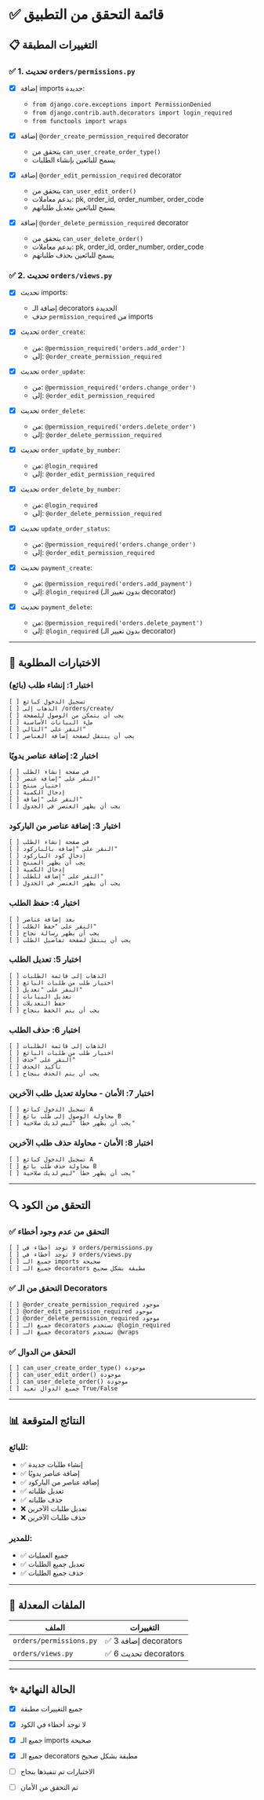 # ✅ قائمة التحقق من التطبيق

## 📋 التغييرات المطبقة

### ✅ 1. تحديث `orders/permissions.py`

- [x] إضافة imports جديدة:
  - `from django.core.exceptions import PermissionDenied`
  - `from django.contrib.auth.decorators import login_required`
  - `from functools import wraps`

- [x] إضافة `@order_create_permission_required` decorator
  - يتحقق من `can_user_create_order_type()`
  - يسمح للبائعين بإنشاء الطلبات

- [x] إضافة `@order_edit_permission_required` decorator
  - يتحقق من `can_user_edit_order()`
  - يدعم معاملات: pk, order_id, order_number, order_code
  - يسمح للبائعين بتعديل طلباتهم

- [x] إضافة `@order_delete_permission_required` decorator
  - يتحقق من `can_user_delete_order()`
  - يدعم معاملات: pk, order_id, order_number, order_code
  - يسمح للبائعين بحذف طلباتهم

### ✅ 2. تحديث `orders/views.py`

- [x] تحديث imports:
  - إضافة الـ decorators الجديدة
  - حذف `permission_required` من imports

- [x] تحديث `order_create`:
  - من: `@permission_required('orders.add_order')`
  - إلى: `@order_create_permission_required`

- [x] تحديث `order_update`:
  - من: `@permission_required('orders.change_order')`
  - إلى: `@order_edit_permission_required`

- [x] تحديث `order_delete`:
  - من: `@permission_required('orders.delete_order')`
  - إلى: `@order_delete_permission_required`

- [x] تحديث `order_update_by_number`:
  - من: `@login_required`
  - إلى: `@order_edit_permission_required`

- [x] تحديث `order_delete_by_number`:
  - من: `@login_required`
  - إلى: `@order_delete_permission_required`

- [x] تحديث `update_order_status`:
  - من: `@permission_required('orders.change_order')`
  - إلى: `@order_edit_permission_required`

- [x] تحديث `payment_create`:
  - من: `@permission_required('orders.add_payment')`
  - إلى: `@login_required` (بدون تغيير الـ decorator)

- [x] تحديث `payment_delete`:
  - من: `@permission_required('orders.delete_payment')`
  - إلى: `@login_required` (بدون تغيير الـ decorator)

---

## 🧪 الاختبارات المطلوبة

### اختبار 1: إنشاء طلب (بائع)
```
[ ] تسجيل الدخول كبائع
[ ] الذهاب إلى /orders/create/
[ ] يجب أن يتمكن من الوصول للصفحة
[ ] ملء البيانات الأساسية
[ ] النقر على "التالي"
[ ] يجب أن ينتقل لصفحة إضافة العناصر
```

### اختبار 2: إضافة عناصر يدويًا
```
[ ] في صفحة إنشاء الطلب
[ ] النقر على "إضافة عنصر"
[ ] اختيار منتج
[ ] إدخال الكمية
[ ] النقر على "إضافة"
[ ] يجب أن يظهر العنصر في الجدول
```

### اختبار 3: إضافة عناصر من الباركود
```
[ ] في صفحة إنشاء الطلب
[ ] النقر على "إضافة بالباركود"
[ ] إدخال كود الباركود
[ ] يجب أن يظهر المنتج
[ ] إدخال الكمية
[ ] النقر على "إضافة للطلب"
[ ] يجب أن يظهر العنصر في الجدول
```

### اختبار 4: حفظ الطلب
```
[ ] بعد إضافة عناصر
[ ] النقر على "حفظ الطلب"
[ ] يجب أن يظهر رسالة نجاح
[ ] يجب أن ينتقل لصفحة تفاصيل الطلب
```

### اختبار 5: تعديل الطلب
```
[ ] الذهاب إلى قائمة الطلبات
[ ] اختيار طلب من طلبات البائع
[ ] النقر على "تعديل"
[ ] تعديل البيانات
[ ] حفظ التعديلات
[ ] يجب أن يتم الحفظ بنجاح
```

### اختبار 6: حذف الطلب
```
[ ] الذهاب إلى قائمة الطلبات
[ ] اختيار طلب من طلبات البائع
[ ] النقر على "حذف"
[ ] تأكيد الحذف
[ ] يجب أن يتم الحذف بنجاح
```

### اختبار 7: الأمان - محاولة تعديل طلب الآخرين
```
[ ] تسجيل الدخول كبائع A
[ ] محاولة الوصول إلى طلب بائع B
[ ] يجب أن يظهر خطأ "ليس لديك صلاحية"
```

### اختبار 8: الأمان - محاولة حذف طلب الآخرين
```
[ ] تسجيل الدخول كبائع A
[ ] محاولة حذف طلب بائع B
[ ] يجب أن يظهر خطأ "ليس لديك صلاحية"
```

---

## 🔍 التحقق من الكود

### ✅ التحقق من عدم وجود أخطاء
```
[ ] لا توجد أخطاء في orders/permissions.py
[ ] لا توجد أخطاء في orders/views.py
[ ] جميع الـ imports صحيحة
[ ] جميع الـ decorators مطبقة بشكل صحيح
```

### ✅ التحقق من الـ Decorators
```
[ ] @order_create_permission_required موجود
[ ] @order_edit_permission_required موجود
[ ] @order_delete_permission_required موجود
[ ] جميع الـ decorators تستخدم @login_required
[ ] جميع الـ decorators تستخدم @wraps
```

### ✅ التحقق من الدوال
```
[ ] can_user_create_order_type() موجودة
[ ] can_user_edit_order() موجودة
[ ] can_user_delete_order() موجودة
[ ] جميع الدوال تعيد True/False
```

---

## 📊 النتائج المتوقعة

### للبائع:
- ✅ إنشاء طلبات جديدة
- ✅ إضافة عناصر يدويًا
- ✅ إضافة عناصر من الباركود
- ✅ تعديل طلباته
- ✅ حذف طلباته
- ❌ تعديل طلبات الآخرين
- ❌ حذف طلبات الآخرين

### للمدير:
- ✅ جميع العمليات
- ✅ تعديل جميع الطلبات
- ✅ حذف جميع الطلبات

---

## 📝 الملفات المعدلة

| الملف | التغييرات |
|------|----------|
| `orders/permissions.py` | ✅ إضافة 3 decorators |
| `orders/views.py` | ✅ تحديث 6 decorators |

---

## ✨ الحالة النهائية

- [x] جميع التغييرات مطبقة
- [x] لا توجد أخطاء في الكود
- [x] جميع الـ imports صحيحة
- [x] جميع الـ decorators مطبقة بشكل صحيح
- [ ] الاختبارات تم تنفيذها بنجاح
- [ ] تم التحقق من الأمان

